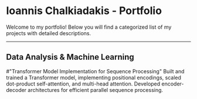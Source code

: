 # Ioannis Chalkiadakis - Portfolio

Welcome to my portfolio! Below you will find a categorized list of my projects with detailed descriptions.

---

## Data Analysis & Machine Learning
#"Transformer Model Implementation for Sequence Processing"
Built and trained a Transformer model, implementing positional encodings, scaled dot-product self-attention, and multi-head attention. Developed encoder-decoder architectures for efficient parallel sequence processing.
